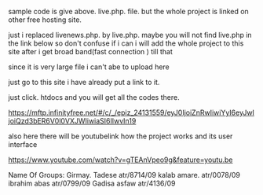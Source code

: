 sample code is give above.  live.php.  file.  but the whole project is linked on other free hosting site.

just i replaced livenews.php.  by live.php.  maybe you will not find live.php in the link below so don't confuse if i can 
i will add the whole project to this site after i get broad band(fast connection ) till that 

since it is very large file i can't abe to upload here 

just go to this site i have already put a link to it. 

just click. htdocs and you will get all the codes there.


https://mftp.infinityfree.net/#/c/_/epiz_24131559/eyJ0IjoiZnRwIiwiYyI6eyJwIjoiQzd3bER6V0l0VXJWIiwiaSI6IlwvIn19


also here there will be youtubelink how the project works and its user interface


https://www.youtube.com/watch?v=gTEAnVpeo9g&feature=youtu.be




Name Of Groups:
Girmay. Tadese atr/8714/09
kalab amare. atr/0078/09
ibrahim abas atr/0799/09
Gadisa asfaw atr/4136/09
